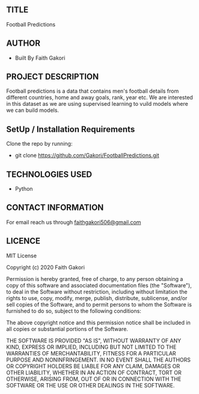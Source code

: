 ##  TITLE
 Football Predictions

## AUTHOR
 * Built By Faith Gakori

## PROJECT DESCRIPTION
 Football predictions is a data that contains men's football details from different countries, home and away goals, rank, year etc. We are interested in this dataset as we are using supervised learning to vuild models where we can build models.    

## SetUp / Installation Requirements
  Clone the repo by running:
*   git clone https://github.com/Gakori/FootballPredictions.git

## TECHNOLOGIES USED
* Python

## CONTACT INFORMATION
 For email reach us through faithgakori506@gmail.com

## LICENCE
MIT License

Copyright (c) 2020 Faith Gakori

Permission is hereby granted, free of charge, to any person obtaining a copy of this software and associated documentation files (the "Software"), to deal in the Software without restriction, including without limitation the rights to use, copy, modify, merge, publish, distribute, sublicense, and/or sell copies of the Software, and to permit persons to whom the Software is furnished to do so, subject to the following conditions:

The above copyright notice and this permission notice shall be included in all copies or substantial portions of the Software.

THE SOFTWARE IS PROVIDED "AS IS", WITHOUT WARRANTY OF ANY KIND, EXPRESS OR IMPLIED, INCLUDING BUT NOT LIMITED TO THE WARRANTIES OF MERCHANTABILITY, FITNESS FOR A PARTICULAR PURPOSE AND NONINFRINGEMENT. IN NO EVENT SHALL THE AUTHORS OR COPYRIGHT HOLDERS BE LIABLE FOR ANY CLAIM, DAMAGES OR OTHER LIABILITY, WHETHER IN AN ACTION OF CONTRACT, TORT OR OTHERWISE, ARISING FROM, OUT OF OR IN CONNECTION WITH THE SOFTWARE OR THE USE OR OTHER DEALINGS IN THE SOFTWARE.
